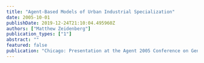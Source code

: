 ```yaml
---
title: "Agent-Based Models of Urban Industrial Specialization"
date: 2005-10-01
publishDate: 2019-12-24T21:10:04.495960Z
authors: ["Matthew Zeidenberg"]
publication_types: ["1"]
abstract: ""
featured: false
publication: "Chicago: Presentation at the Agent 2005 Conference on Generative Social Processes, Models, and Mechanisms"
---
```


